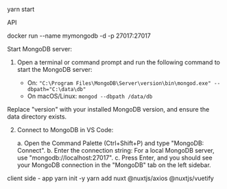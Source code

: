 yarn start

API

docker run --name mymongodb -d -p 27017:27017

Start MongoDB server:

1. Open a terminal or command prompt and run the following command to start the MongoDB server:

   - On: `"C:\Program Files\MongoDB\Server\version\bin\mongod.exe" --dbpath="C:\data\db"`
   - On macOS/Linux: `mongod --dbpath /data/db`

Replace "version" with your installed MongoDB version, and ensure the data directory exists.

2. Connect to MongoDB in VS Code:

   a. Open the Command Palette (Ctrl+Shift+P) and type "MongoDB: Connect".
   b. Enter the connection string: For a local MongoDB server, use "mongodb://localhost:27017".
   c. Press Enter, and you should see your MongoDB connection in the "MongoDB" tab on the left sidebar.

client side - app
yarn init -y
yarn add nuxt @nuxtjs/axios @nuxtjs/vuetify

